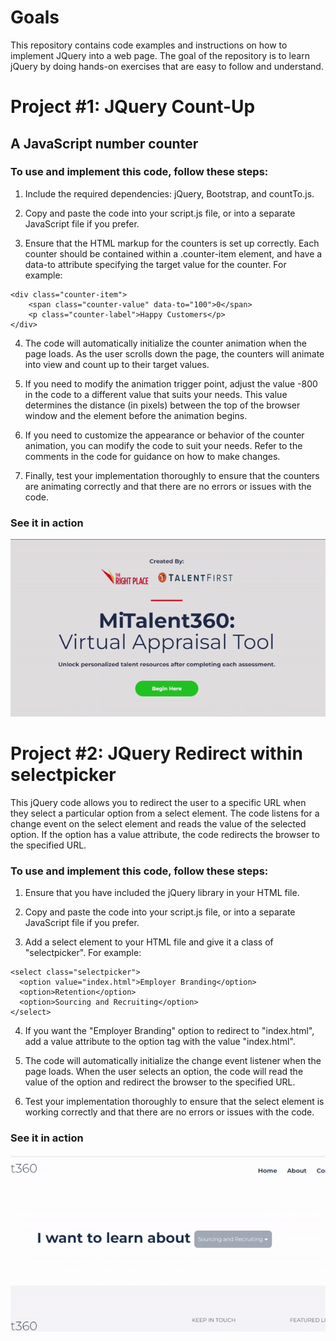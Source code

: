 # Goals
This repository contains code examples and instructions on how to implement JQuery into a web page. The goal of the repository is to learn jQuery by doing hands-on exercises that are easy to follow and understand.

# Project #1: JQuery Count-Up

## A JavaScript number counter

### To use and implement this code, follow these steps:

1. Include the required dependencies: jQuery, Bootstrap, and countTo.js.

2. Copy and paste the code into your script.js file, or into a separate JavaScript file if you prefer.

3. Ensure that the HTML markup for the counters is set up correctly. Each counter should be contained within a .counter-item element, and have a data-to attribute specifying the target value for the counter. For example:

```
<div class="counter-item">
    <span class="counter-value" data-to="100">0</span>
    <p class="counter-label">Happy Customers</p>
</div>
```
4. The code will automatically initialize the counter animation when the page loads. As the user scrolls down the page, the counters will animate into view and count up to their target values.

5. If you need to modify the animation trigger point, adjust the value -800 in the code to a different value that suits your needs. This value determines the distance (in pixels) between the top of the browser window and the element before the animation begins.

6. If you need to customize the appearance or behavior of the counter animation, you can modify the code to suit your needs. Refer to the comments in the code for guidance on how to make changes.

7. Finally, test your implementation thoroughly to ensure that the counters are animating correctly and that there are no errors or issues with the code.

### See it in action

![](https://github.com/NicholasStambaugh/JQuery-Projects/blob/main/ezgif-1-31e436de9c.gif)

# Project #2: JQuery Redirect within selectpicker

This jQuery code allows you to redirect the user to a specific URL when they select a particular option from a select element. The code listens for a change event on the select element and reads the value of the selected option. If the option has a value attribute, the code redirects the browser to the specified URL.

### To use and implement this code, follow these steps:

1. Ensure that you have included the jQuery library in your HTML file.

2. Copy and paste the code into your script.js file, or into a separate JavaScript file if you prefer.

3. Add a select element to your HTML file and give it a class of "selectpicker". For example:

```
<select class="selectpicker">
  <option value="index.html">Employer Branding</option>
  <option>Retention</option>
  <option>Sourcing and Recruiting</option>
</select>
```
4. If you want the "Employer Branding" option to redirect to "index.html", add a value attribute to the option tag with the value "index.html".

5. The code will automatically initialize the change event listener when the page loads. When the user selects an option, the code will read the value of the option and redirect the browser to the specified URL.

6. Test your implementation thoroughly to ensure that the select element is working correctly and that there are no errors or issues with the code.

### See it in action

![](https://github.com/NicholasStambaugh/JQuery-Projects/blob/main/ezgif-4-7e6dfbd017.gif)
